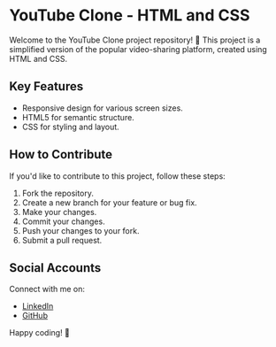 # YouTube Clone - HTML and CSS

Welcome to the YouTube Clone project repository! 🚀 This project is a simplified version of the popular video-sharing platform, created using HTML and CSS.

## Key Features

- Responsive design for various screen sizes.
- HTML5 for semantic structure.
- CSS for styling and layout.

## How to Contribute

If you'd like to contribute to this project, follow these steps:

1. Fork the repository.
2. Create a new branch for your feature or bug fix.
3. Make your changes.
4. Commit your changes.
5. Push your changes to your fork.
6. Submit a pull request.

## Social Accounts

Connect with me on:
- [LinkedIn](https://linkedin.com/in/gurneesh-budhiraja)
- [GitHub](https://github.com/GurneeshBudhiraja/)


Happy coding! 🎉
